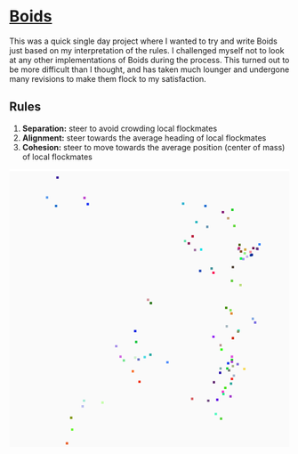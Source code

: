 # [Boids](https://github.com/petepeg/PyGame-Boids)
This was a quick single day project where I wanted to try and write Boids just based on my interpretation of the rules. I challenged myself not to look at any other implementations of Boids during the process. This turned out to be more difficult than I thought, and has taken much lounger and undergone many revisions to make them flock to my satisfaction.

## Rules
1. **Separation:** steer to avoid crowding local flockmates
2. **Alignment:** steer towards the average heading of local flockmates
3. **Cohesion:** steer to move towards the average position (center of mass) of local flockmates

![Boids](./PyGame-Boids/boids.gif)
